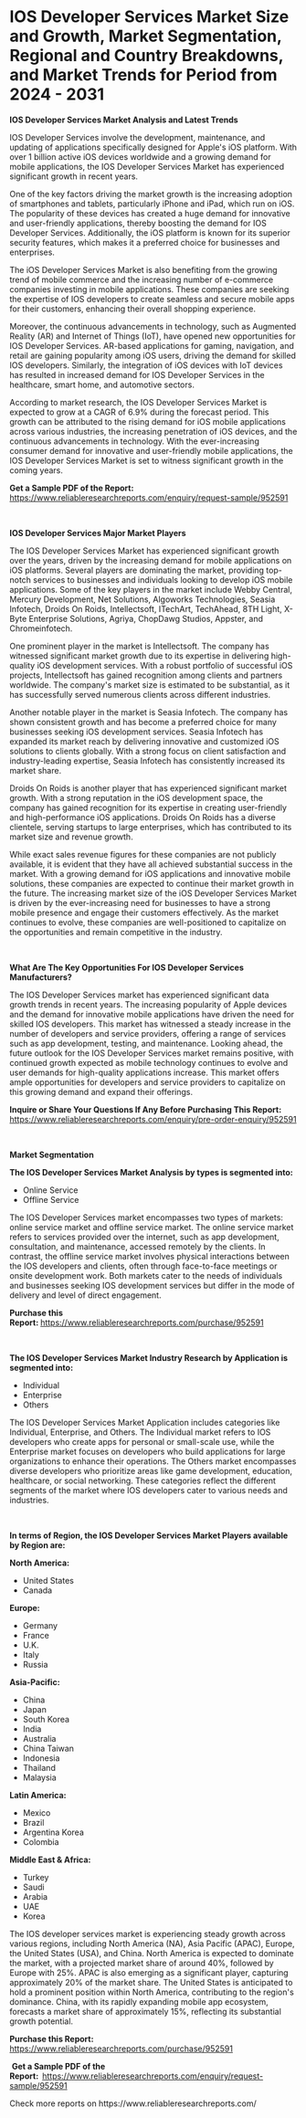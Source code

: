 <p><h1>IOS Developer Services Market Size and Growth, Market Segmentation, Regional and Country Breakdowns, and Market Trends for Period from 2024 -  2031</h1></p><p><strong>IOS Developer Services Market Analysis and Latest Trends</strong></p>
<p><p>IOS Developer Services involve the development, maintenance, and updating of applications specifically designed for Apple's iOS platform. With over 1 billion active iOS devices worldwide and a growing demand for mobile applications, the IOS Developer Services Market has experienced significant growth in recent years.</p><p>One of the key factors driving the market growth is the increasing adoption of smartphones and tablets, particularly iPhone and iPad, which run on iOS. The popularity of these devices has created a huge demand for innovative and user-friendly applications, thereby boosting the demand for IOS Developer Services. Additionally, the iOS platform is known for its superior security features, which makes it a preferred choice for businesses and enterprises.</p><p>The iOS Developer Services Market is also benefiting from the growing trend of mobile commerce and the increasing number of e-commerce companies investing in mobile applications. These companies are seeking the expertise of IOS developers to create seamless and secure mobile apps for their customers, enhancing their overall shopping experience.</p><p>Moreover, the continuous advancements in technology, such as Augmented Reality (AR) and Internet of Things (IoT), have opened new opportunities for IOS Developer Services. AR-based applications for gaming, navigation, and retail are gaining popularity among iOS users, driving the demand for skilled IOS developers. Similarly, the integration of iOS devices with IoT devices has resulted in increased demand for IOS Developer Services in the healthcare, smart home, and automotive sectors.</p><p>According to market research, the IOS Developer Services Market is expected to grow at a CAGR of 6.9% during the forecast period. This growth can be attributed to the rising demand for iOS mobile applications across various industries, the increasing penetration of iOS devices, and the continuous advancements in technology. With the ever-increasing consumer demand for innovative and user-friendly mobile applications, the IOS Developer Services Market is set to witness significant growth in the coming years.</p></p>
<p><strong>Get a Sample PDF of the Report:&nbsp;</strong> <a href="https://www.reliableresearchreports.com/enquiry/request-sample/952591">https://www.reliableresearchreports.com/enquiry/request-sample/952591</a></p>
<p>&nbsp;</p>
<p><strong>IOS Developer Services Major Market Players</strong></p>
<p><p>The IOS Developer Services Market has experienced significant growth over the years, driven by the increasing demand for mobile applications on iOS platforms. Several players are dominating the market, providing top-notch services to businesses and individuals looking to develop iOS mobile applications. Some of the key players in the market include Webby Central, Mercury Development, Net Solutions, Algoworks Technologies, Seasia Infotech, Droids On Roids, Intellectsoft, ITechArt, TechAhead, 8TH Light, X-Byte Enterprise Solutions, Agriya, ChopDawg Studios, Appster, and Chromeinfotech.</p><p>One prominent player in the market is Intellectsoft. The company has witnessed significant market growth due to its expertise in delivering high-quality iOS development services. With a robust portfolio of successful iOS projects, Intellectsoft has gained recognition among clients and partners worldwide. The company's market size is estimated to be substantial, as it has successfully served numerous clients across different industries.</p><p>Another notable player in the market is Seasia Infotech. The company has shown consistent growth and has become a preferred choice for many businesses seeking iOS development services. Seasia Infotech has expanded its market reach by delivering innovative and customized iOS solutions to clients globally. With a strong focus on client satisfaction and industry-leading expertise, Seasia Infotech has consistently increased its market share.</p><p>Droids On Roids is another player that has experienced significant market growth. With a strong reputation in the iOS development space, the company has gained recognition for its expertise in creating user-friendly and high-performance iOS applications. Droids On Roids has a diverse clientele, serving startups to large enterprises, which has contributed to its market size and revenue growth.</p><p>While exact sales revenue figures for these companies are not publicly available, it is evident that they have all achieved substantial success in the market. With a growing demand for iOS applications and innovative mobile solutions, these companies are expected to continue their market growth in the future. The increasing market size of the iOS Developer Services Market is driven by the ever-increasing need for businesses to have a strong mobile presence and engage their customers effectively. As the market continues to evolve, these companies are well-positioned to capitalize on the opportunities and remain competitive in the industry.</p></p>
<p>&nbsp;</p>
<p><strong>What Are The Key Opportunities For IOS Developer Services Manufacturers?</strong></p>
<p><p>The IOS Developer Services market has experienced significant data growth trends in recent years. The increasing popularity of Apple devices and the demand for innovative mobile applications have driven the need for skilled IOS developers. This market has witnessed a steady increase in the number of developers and service providers, offering a range of services such as app development, testing, and maintenance. Looking ahead, the future outlook for the IOS Developer Services market remains positive, with continued growth expected as mobile technology continues to evolve and user demands for high-quality applications increase. This market offers ample opportunities for developers and service providers to capitalize on this growing demand and expand their offerings.</p></p>
<p><strong>Inquire or Share Your Questions If Any Before Purchasing This Report:</strong> <a href="https://www.reliableresearchreports.com/enquiry/pre-order-enquiry/952591">https://www.reliableresearchreports.com/enquiry/pre-order-enquiry/952591</a></p>
<p>&nbsp;</p>
<p><strong>Market Segmentation</strong></p>
<p><strong>The IOS Developer Services Market Analysis by types is segmented into:</strong></p>
<p><ul><li>Online Service</li><li>Offline Service</li></ul></p>
<p><p>The IOS Developer Services market encompasses two types of markets: online service market and offline service market. The online service market refers to services provided over the internet, such as app development, consultation, and maintenance, accessed remotely by the clients. In contrast, the offline service market involves physical interactions between the IOS developers and clients, often through face-to-face meetings or onsite development work. Both markets cater to the needs of individuals and businesses seeking IOS development services but differ in the mode of delivery and level of direct engagement.</p></p>
<p><strong>Purchase this Report:&nbsp;</strong><a href="https://www.reliableresearchreports.com/purchase/952591">https://www.reliableresearchreports.com/purchase/952591</a></p>
<p>&nbsp;</p>
<p><strong>The IOS Developer Services Market Industry Research by Application is segmented into:</strong></p>
<p><ul><li>Individual</li><li>Enterprise</li><li>Others</li></ul></p>
<p><p>The IOS Developer Services Market Application includes categories like Individual, Enterprise, and Others. The Individual market refers to IOS developers who create apps for personal or small-scale use, while the Enterprise market focuses on developers who build applications for large organizations to enhance their operations. The Others market encompasses diverse developers who prioritize areas like game development, education, healthcare, or social networking. These categories reflect the different segments of the market where IOS developers cater to various needs and industries.</p></p>
<p>&nbsp;</p>
<p><strong>In terms of Region, the IOS Developer Services Market Players available by Region are:</strong></p>
<p>
    <p> <strong> North America: </strong>
        <ul>
            <li>United States</li>
            <li>Canada</li>
        </ul>
        </p> 
    <p> <strong> Europe: </strong>
        <ul>
            <li>Germany</li>
            <li>France</li>
            <li>U.K.</li>
            <li>Italy</li>
            <li>Russia</li>
        </ul>
        </p> 
    <p> <strong> Asia-Pacific: </strong>
        <ul>
            <li>China</li>
            <li>Japan</li>
            <li>South Korea</li>
            <li>India</li>
            <li>Australia</li>
            <li>China Taiwan</li>
            <li>Indonesia</li>
            <li>Thailand</li>
            <li>Malaysia</li>
        </ul>
        </p> 
    <p> <strong> Latin America: </strong>
        <ul>
            <li>Mexico</li>
            <li>Brazil</li>
            <li>Argentina Korea</li>
            <li>Colombia</li>
        </ul>
        </p> 
    <p> <strong> Middle East & Africa: </strong>
        <ul>
            <li>Turkey</li>
            <li>Saudi</li>
            <li>Arabia</li>
            <li>UAE</li>
            <li>Korea</li>
        </ul>
    </p>
    </p>
<p><p>The IOS developer services market is experiencing steady growth across various regions, including North America (NA), Asia Pacific (APAC), Europe, the United States (USA), and China. North America is expected to dominate the market, with a projected market share of around 40%, followed by Europe with 25%. APAC is also emerging as a significant player, capturing approximately 20% of the market share. The United States is anticipated to hold a prominent position within North America, contributing to the region's dominance. China, with its rapidly expanding mobile app ecosystem, forecasts a market share of approximately 15%, reflecting its substantial growth potential.</p></p>
<p><strong>Purchase this Report: </strong><a href="https://www.reliableresearchreports.com/purchase/952591">https://www.reliableresearchreports.com/purchase/952591</a></p>
<p>&nbsp;<strong>Get a Sample PDF of the Report:&nbsp;&nbsp;</strong><a href="https://www.reliableresearchreports.com/enquiry/request-sample/952591">https://www.reliableresearchreports.com/enquiry/request-sample/952591</a></p>
<p><strong></strong></p>
<p>Check more reports on https://www.reliableresearchreports.com/</p>